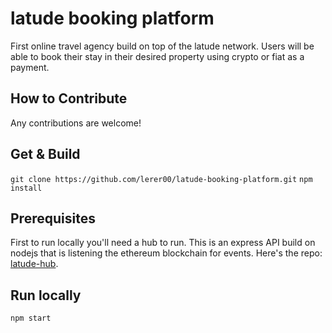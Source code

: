 # latude booking platform

First online travel agency build on top of the latude network. Users will be able to book their stay in their desired property using crypto or fiat as a payment. 

## How to Contribute

Any contributions are welcome!

## Get & Build

`git clone https://github.com/lerer00/latude-booking-platform.git`
`npm install`

## Prerequisites

First to run locally you'll need a hub to run. This is an express API build on nodejs that is listening the ethereum blockchain for events. Here's the repo: [latude-hub](https://github.com/lerer00/latude-hub).

## Run locally

`npm start`
